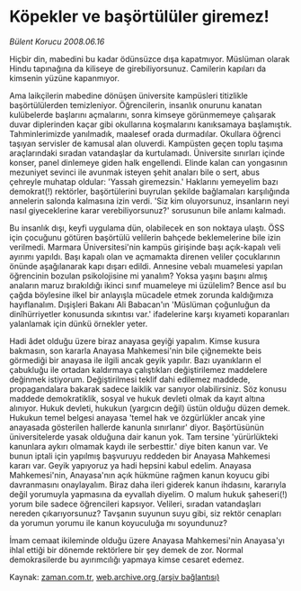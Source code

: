 # Köpekler ve başörtülüler giremez!

*Bülent Korucu 2008.06.16*

<tr><td class="metin" colspan="2" style="padding-top: 20px; padding-left: 5px; padding-right: 10px;">Hiçbir din, mabedini bu kadar ödünsüzce dışa kapatmıyor. Müslüman olarak Hindu tapınağına da kiliseye de girebiliyorsunuz. Camilerin kapıları da kimsenin yüzüne kapanmıyor.</td></tr><tr><td class="metin" colspan="2" style="padding-top: 20px; padding-left: 5px; padding-right: 10px;"><p>Ama laikçilerin mabedine dönüşen üniversite kampüsleri titizlikle başörtülülerden temizleniyor. Öğrencilerin, insanlık onurunu kanatan kulübelerde başlarını açmalarını, sonra kimseye görünmemeye çalışarak duvar diplerinden kaçar gibi okullarına koşmalarını kanıksamaya başlamıştık. Tahminlerimizde yanılmadık, maalesef orada durmadılar. Okullara öğrenci taşıyan servisler de kamusal alan oluverdi. Kampüsten geçen toplu taşıma araçlarındaki sıradan vatandaşlar da kurtulamadı. Üniversite sınırları içinde konser, panel dinlemeye giden halk engellendi. Elinde kalan can yongasının mezuniyet sevinci ile avunmak isteyen şehit anaları bile o sert, abus çehreyle muhatap oldular: 'Yassah giremezsin.' Haklarını yemeyelim bazı demokrat(!) rektörler, başörtülerini buyrulan şekilde bağlamaları karşılığında annelerin salonda kalmasına izin verdi. 'Siz kim oluyorsunuz, insanların neyi nasıl giyeceklerine karar verebiliyorsunuz?' sorusunun bile anlamı kalmadı. 
<p>Bu insanlık dışı, keyfi uygulama dün, olabilecek en son noktaya ulaştı. ÖSS için çocuğunu götüren başörtülü velilerin bahçede beklemelerine bile izin verilmedi. Marmara Üniversitesi'nin kampüs girişinde başı açık-kapalı veli ayırımı yapıldı. Başı kapalı olan ve açmamakta direnen veliler çocuklarının önünde aşağılanarak kapı dışarı edildi. Annesine vebalı muamelesi yapılan öğrencinin bozulan psikolojisine mi yanalım? Yoksa yaşını başını almış anaların maruz bırakıldığı ikinci sınıf muameleye mi üzülelim? Bence asıl bu çağda böylesine ilkel bir anlayışla mücadele etmek zorunda kaldığımıza hayıflanalım. Dışişleri Bakanı Ali Babacan'ın 'Müslüman çoğunluğun da dinîhürriyetler konusunda sıkıntısı var.' ifadelerine karşı kıyameti koparanları yalanlamak için dünkü örnekler yeter. 
<p>Hadi âdet olduğu üzere biraz anayasa geyiği yapalım. Kimse kusura bakmasın, son kararla Anayasa Mahkemesi'nin bile çiğnemekte beis görmediği bir anayasa ile ilgili ancak geyik yapılır. Bazı uyanıkların el çabukluğu ile ortadan kaldırmaya çalıştıkları değiştirilemez maddelere değinmek istiyorum. Değiştirilmesi teklif dahi edilemez maddede, propagandalara bakarak sadece laiklik var sanıyor olabilirsiniz. Söz konusu maddede demokratiklik, sosyal ve hukuk devleti olmak da kayıt altına alınıyor. Hukuk devleti, hukukun (yargıcın değil) üstün olduğu düzen demek. Hukukun temel belgesi anayasa 'temel hak ve özgürlükler ancak yine anayasada gösterilen hallerde kanunla sınırlanır' diyor. Başörtüsünün üniversitelerde yasak olduğuna dair kanun yok. Tam tersine 'yürürlükteki kanunlara aykırı olmamak kaydı ile serbesttir.' diye biten kanun var. Ve bunun iptali için yapılmış başvuruyu reddeden bir Anayasa Mahkemesi kararı var. Geyik yapıyoruz ya hadi hepsini kabul edelim. Anayasa Mahkemesi'nin, Anayasa'nın açık hükmüne rağmen kanun koyucu gibi davranmasını onaylayalım. Biraz daha ileri giderek kanun ihdasını, kararıyla değil yorumuyla yapmasına da eyvallah diyelim. O malum hukuk şaheseri(!) yorum bile sadece öğrencileri kapsıyor. Velileri, sıradan vatandaşları nereden çıkarıyorsunuz? Tavşanın suyunun suyu gibi, siz rektör cenapları da yorumun yorumu ile kanun koyuculuğa mı soyundunuz?
<p>İmam cemaat ikileminde olduğu üzere Anayasa Mahkemesi'nin Anayasa'yı ihlal ettiği bir dönemde rektörlere bir şey demek de zor. Normal demokrasilerde bu ayırımcılığı yapmaya kimse cesaret edemez. <br/></p></p></p></p></td></tr>

Kaynak: [zaman.com.tr](http://zaman.com.tr/yazar.do?yazino=702739), [web.archive.org (arşiv bağlantısı)](http://web.archive.org/web/20080805012002/http://www.zaman.com.tr:80/yazar.do?yazino=702739)
